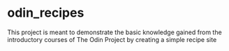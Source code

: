 # odin_recipes
This project is meant to demonstrate the basic knowledge gained from the introductory  courses of The Odin Project by creating a simple recipe site